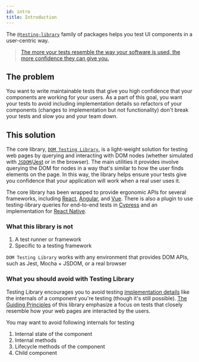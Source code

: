```yaml
---
id: intro
title: Introduction
---
```


The [`@testing-library`][npm] family of packages helps you test UI components in
a user-centric way.

> [The more your tests resemble the way your software is used, the more confidence they can give you.](guiding-principles.md)

## The problem

You want to write maintainable tests that give you high confidence that your
components are working for your users. As a part of this goal, you want your
tests to avoid including implementation details so refactors of your components
(changes to implementation but not functionality) don't break your tests and
slow you and your team down.

## This solution

The core library, [`DOM Testing Library`][dom], is a light-weight solution for
testing web pages by querying and interacting with DOM nodes (whether simulated
with [`JSDOM`][jsdom]/[Jest][jest] or in the browser). The main utilities it
provides involve querying the DOM for nodes in a way that's similar to how the
user finds elements on the page. In this way, the library helps ensure your
tests give you confidence that your application will work when a real user uses
it.

The core library has been wrapped to provide ergonomic APIs for several
frameworks, including [React][react], [Angular][angular], and [Vue][vue]. There
is also a plugin to use testing-library queries for end-to-end tests in
[Cypress][cypress] and an implementation for [React Native][react-native].

### What this library is not

1.  A test runner or framework
2.  Specific to a testing framework

`DOM Testing Library` works with any environment that provides DOM APIs, such as
Jest, Mocha + JSDOM, or a real browser

### What you should avoid with Testing Library
Testing Library encourages you to avoid testing
[implementation details](https://kentcdodds.com/blog/testing-implementation-details)
like the internals of a component you're testing (though it's still possible).
[The Guiding Principles](/docs/guiding-principles) of this library emphasize a
focus on tests that closely resemble how your web pages are interacted by the users.

You may want to avoid following internals for testing

1. Internal state of the component
1. Internal methods
1. Lifecycle methods of the component
1. Child component

[jest]: https://jestjs.io
[jsdom]: https://github.com/jsdom/jsdom
[dom]: dom-testing-library/intro.md
[react]: react-testing-library/intro.md
[angular]: angular-testing-library/intro.md
[vue]: vue-testing-library/intro.md
[cypress]: cypress-testing-library/intro.md
[react-native]: react-native-testing-library/intro.md
[npm]: https://www.npmjs.com/org/testing-library
